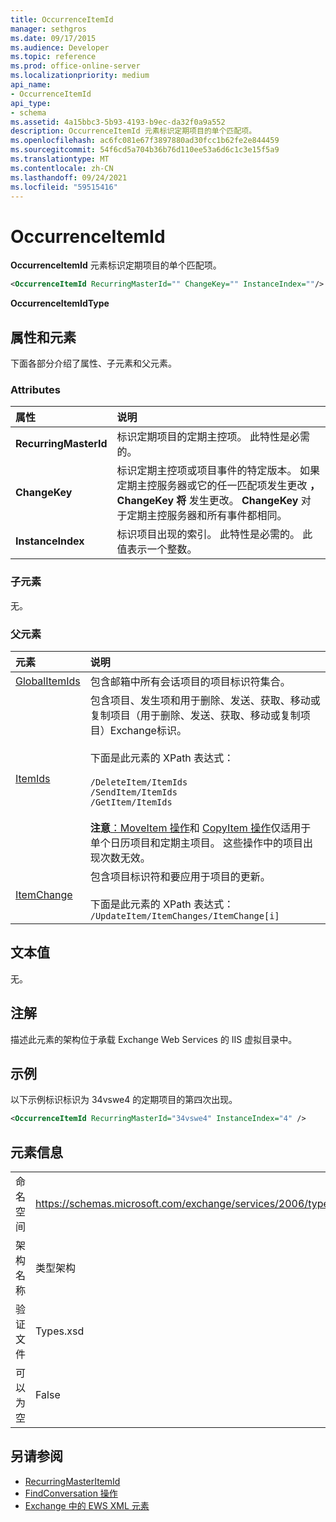 ```yaml
---
title: OccurrenceItemId
manager: sethgros
ms.date: 09/17/2015
ms.audience: Developer
ms.topic: reference
ms.prod: office-online-server
ms.localizationpriority: medium
api_name:
- OccurrenceItemId
api_type:
- schema
ms.assetid: 4a15bbc3-5b93-4193-b9ec-da32f0a9a552
description: OccurrenceItemId 元素标识定期项目的单个匹配项。
ms.openlocfilehash: ac6fc081e67f3897880ad30fcc1b62fe2e844459
ms.sourcegitcommit: 54f6cd5a704b36b76d110ee53a6d6c1c3e15f5a9
ms.translationtype: MT
ms.contentlocale: zh-CN
ms.lasthandoff: 09/24/2021
ms.locfileid: "59515416"
---
```

# <a name="occurrenceitemid"></a>OccurrenceItemId

**OccurrenceItemId** 元素标识定期项目的单个匹配项。 
  
```XML
<OccurrenceItemId RecurringMasterId="" ChangeKey="" InstanceIndex=""/>
```

**OccurrenceItemIdType**

## <a name="attributes-and-elements"></a>属性和元素

下面各部分介绍了属性、子元素和父元素。
  
### <a name="attributes"></a>Attributes

|**属性**|**说明**|
|:-----|:-----|
|**RecurringMasterId** <br/> |标识定期项目的定期主控项。 此特性是必需的。  <br/> |
|**ChangeKey** <br/> |标识定期主控项或项目事件的特定版本。 如果定期主控服务器或它的任一匹配项发生更改 **，ChangeKey 将** 发生更改。 **ChangeKey** 对于定期主控服务器和所有事件都相同。  <br/> |
|**InstanceIndex** <br/> |标识项目出现的索引。 此特性是必需的。 此值表示一个整数。  <br/> |
   
### <a name="child-elements"></a>子元素

无。
  
### <a name="parent-elements"></a>父元素

|**元素**|**说明**|
|:-----|:-----|
|[GlobalItemIds](globalitemids.md) <br/> |包含邮箱中所有会话项目的项目标识符集合。  <br/> |
|[ItemIds](itemids.md) <br/> | 包含项目、发生项和用于删除、发送、获取、移动或复制项目（用于删除、发送、获取、移动或复制项目）Exchange标识。 <br/><br/>下面是此元素的 XPath 表达式： <br/><br/>  `/DeleteItem/ItemIds` <br/>  `/SendItem/ItemIds` <br/>  `/GetItem/ItemIds` <br/><br/>**注意**[：MoveItem 操作](moveitem-operation.md)和 [CopyItem 操作](copyitem-operation.md)仅适用于单个日历项目和定期主项目。 这些操作中的项目出现次数无效。           |
|[ItemChange](itemchange.md) <br/> |包含项目标识符和要应用于项目的更新。<br/><br/> 下面是此元素的 XPath 表达式：   <br/>  `/UpdateItem/ItemChanges/ItemChange[i]` <br/> |
   
## <a name="text-value"></a>文本值

无。
  
## <a name="remarks"></a>注解

描述此元素的架构位于承载 Exchange Web Services 的 IIS 虚拟目录中。
  
## <a name="example"></a>示例

以下示例标识标识为 34vswe4 的定期项目的第四次出现。
  
```XML
<OccurrenceItemId RecurringMasterId="34vswe4" InstanceIndex="4" />
```

## <a name="element-information"></a>元素信息

|||
|:-----|:-----|
|命名空间  <br/> |https://schemas.microsoft.com/exchange/services/2006/types  <br/> |
|架构名称  <br/> |类型架构  <br/> |
|验证文件  <br/> |Types.xsd  <br/> |
|可以为空  <br/> |False  <br/> |
   
## <a name="see-also"></a>另请参阅

- [RecurringMasterItemId](recurringmasteritemid.md)
- [FindConversation 操作](findconversation-operation.md)
- [Exchange 中的 EWS XML 元素](ews-xml-elements-in-exchange.md)


